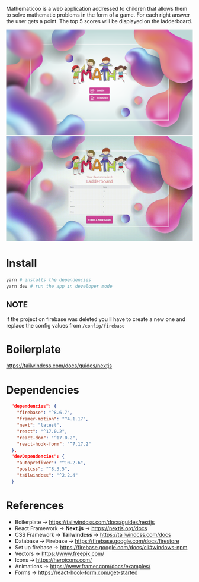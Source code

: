 Mathematicoo is a web application addressed to children that allows them to solve 
mathematic problems in the form of a game. For each right answer the user gets a point. 
The top 5 scores will be displayed on the ladderboard.

![homepage](./images/homepage.png)
![demo](./images/demo.gif)

# Install 
```bash
yarn # installs the dependencies
yarn dev # run the app in developer mode
```

## NOTE
if the project on firebase was deleted you ll have to create a new one and replace the config values from `/config/firebase`

# Boilerplate
https://tailwindcss.com/docs/guides/nextjs

# Dependencies

```json
  "dependencies": {
    "firebase": "^8.6.7",
    "framer-motion": "^4.1.17",
    "next": "latest",
    "react": "^17.0.2",
    "react-dom": "^17.0.2",
    "react-hook-form": "^7.17.2"
  },
  "devDependencies": {
    "autoprefixer": "^10.2.6",
    "postcss": "^8.3.5",
    "tailwindcss": "^2.2.4"
  }
```

# References

- Boilerplate -> https://tailwindcss.com/docs/guides/nextjs
- React Framework -> <b>Next.js</b> -> https://nextjs.org/docs
- CSS Framework -> <b>Tailwindcss</b> -> https://tailwindcss.com/docs
- Database -> Firebase -> https://firebase.google.com/docs/firestore
- Set up firebase -> https://firebase.google.com/docs/cli#windows-npm
- Vectors -> https://www.freepik.com/
- Icons -> https://heroicons.com/
- Animations -> https://www.framer.com/docs/examples/
- Forms -> https://react-hook-form.com/get-started